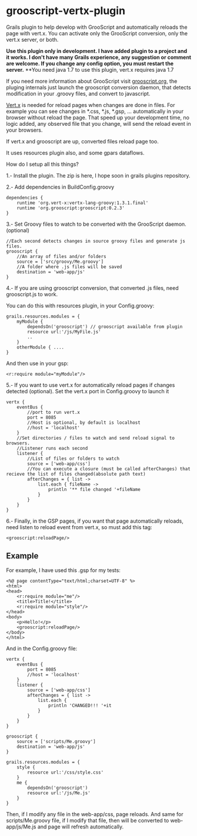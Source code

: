 grooscript-vertx-plugin
=======================

Grails plugin to help develop with GrooScript and automatically reloads the page with vert.x. You can activate only the GrooScript conversion, only the vert.x server, or both.

**Use this plugin only in development. I have added plugin to a project and it works. I don't have many Grails experience, any suggestion or comment are welcome. If you change any config option, you must restart the server.**
**You need java 1.7 to use this plugin, vert.x requires java 1.7

If you need more information about GrooScript visit [grooscript.org](http://grooscript.org), the pluging internals just launch the grooscript conversion daemon, that detects modification in your .groovy files, and convert to javascript.

[Vert.x](http://vertx.io) is needed for reload pages when changes are done in files. For example you can see changes in *.css, *.js, *.gsp, … automatically in your browser without reload the page. That speed up your development time, no logic added, any observed file that you change, will send the reload event in your browsers.

If vert.x and grooscript are up, converted files reload page too.

It uses resources plugin also, and some gpars dataflows.

How do I setup all this things?

1.- Install the plugin. The zip is here, I hope soon in grails plugins repository.

2.- Add dependencies in BuildConfig.groovy

    dependencies {
        runtime 'org.vert-x:vertx-lang-groovy:1.3.1.final'
        runtime 'org.grooscript:grooscript:0.2.3'
    }

3.- Set Groovy files to watch to be converted with the GrooScript daemon. (optional)

    //Each second detects changes in source groovy files and generate js files.
    grooscript {
        //An array of files and/or folders
        source = ['src/groovy/Me.groovy']
        //A folder where .js files will be saved
        destination = 'web-app/js'
    }

4.- If you are using grooscript conversion, that converted .js files, need grooscript.js to work.

You can do this with resources plugin, in your Config.groovy:

    grails.resources.modules = {
        myModule {
            dependsOn('grooscript') // grooscript available from plugin
            resource url:'/js/MyFile.js'
            ..
        }
        otherModule { ....
    }

And then use in your gsp:

    <r:require module="myModule"/>

5.- If you want to use vert.x for automatically reload pages if changes detected (optional). Set the vert.x port in Config.groovy to launch it

    vertx {
        eventBus {
            //port to run vert.x
            port = 8085
            //Host is optional, by default is localhost
            //host = 'localhost'
        }
        //Set directories / files to watch and send reload signal to browsers.
        //Listener runs each second
        listener {
            //List of files or folders to watch
            source = ['web-app/css']
            //You can execute a closure (must be called afterChanges) that recieve the list of files changed(absolute path text)
            afterChanges = { list ->
                list.each { fileName ->
                    println '** file changed '+fileName
                }
            }
        }
    }

6.- Finally, in the GSP pages, if you want that page automatically reloads, need listen to reload event from vert.x, so must add this tag:

	<grooscript:reloadPage/>

## Example

For example, I have used this .gsp for my tests:

	<%@ page contentType="text/html;charset=UTF-8" %>
	<html>
	<head>
    	<r:require module="me"/>
  		<title>Title!</title>
    	<r:require module="style"/>
    </head>
	<body>
		<p>Hello!</p>
		<grooscript:reloadPage/>
	</body>
	</html>

And in the Config.groovy file:

    vertx {
        eventBus {
            port = 8085
            //host = 'localhost'
        }
        listener {
            source = ['web-app/css']
            afterChanges = { list ->
                list.each {
                    println 'CHANGED!!! '+it
                }
            }
        }
    }

	grooscript {
    	source = ['scripts/Me.groovy']
    	destination = 'web-app/js'
	}

	grails.resources.modules = {
    	style {
        	resource url:'/css/style.css'
    	}
    	me {
        	dependsOn('grooscript')
        	resource url:'/js/Me.js'
    	}
	}

Then, if I modify any file in the web-app/css, page reloads. And same for scripts/Me.groovy file, if I modify that file, then will be converted to web-app/js/Me.js and page will refresh automatically.


